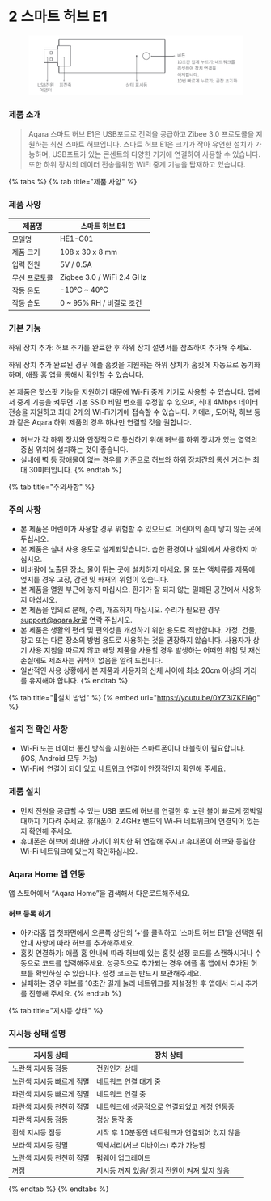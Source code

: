 # 2 스마트 허브 E1

<figure><img src="../.gitbook/assets/image.png" alt=""><figcaption></figcaption></figure>

### 제품 소개

> Aqara 스마트 허브 E1은 USB포트로 전력을 공급하고 Zibee 3.0 프로토콜을 지원하는 최신 스마트 허브입니다. 스마트 허브 E1은 크기가 작아 유연한 설치가 가능하며, USB포트가 있는 콘센트와 다양한 기기에 연결하여 사용할 수 있습니다. 또한 하위 장치의 데이터 전송을위한 WiFi 중계 기능을 탑재하고 있습니다.

{% tabs %}
{% tab title="제품 사양" %}
### 제품 사양

| 제품명     | 스마트 허브 E1                 |
| ------- | ------------------------- |
| 모델명     | HE1-G01                   |
| 제품 크기   | 108 x 30 x 8 mm           |
| 입력 전원   | 5V / 0.5A                 |
| 무선 프로토콜 | Zigbee 3.0 / WiFi 2.4 GHz |
| 작동 온도   | -10°C \~ 40°C             |
| 작동 습도   | 0 \~ 95% RH / 비결로 조건      |

### 기본 기능

하위 장치 추가: 허브 추가를 완료한 후 하위 장치 설명서를 참조하여 추가해 주세요.

하위 장치 추가 완료된 경우 애플 홈킷을 지원하는 하위 장치가 홈킷에 자동으로 동기화 하며, 애플 홈 앱을 통해서 확인할 수 있습니다.

본 제품은 핫스팟 기능을 지원하기 때문에 Wi-Fi 중계 기기로 사용할 수 있습니다. 앱에서 중계 기능을 켜두면 기본 SSID 비밀 번호를 수정할 수 있으며, 최대 4Mbps 데이터 전송을 지원하고 최대 2개의 Wi-Fi기기에 접속할 수 있습니다. 카메라, 도어락, 허브 등과 같은 Aqara 하위 제품의 경우 하나만 연결할 것을 권합니다.

* 허브가 각 하위 장치와 안정적으로 통신하기 위해 허브를 하위 장치가 있는 영역의 중심 위치에 설치하는 것이 좋습니다.
* 실내에 벽 등 장애물이 없는 경우를 기준으로 허브와 하위 장치간의 통신 거리는 최대 30미터입니다.
{% endtab %}

{% tab title="주의사항" %}
### 주의 사항

* 본 제품은 어린이가 사용할 경우 위험할 수 있으므로. 어린이의 손이 닿지 않는 곳에 두십시오.
* 본 제품은 실내 사용 용도로 설계되었습니다. 습한 환경이나 실외에서 사용하지 마십시오.
* 비바람에 노출된 장소, 물이 튀는 곳에 설치하지 마세요. 물 또는 액체류를 제품에 엎지를 경우 고장, 감전 및 화재의 위험이 있습니다.
* 본 제품을 열원 부근에 놓지 마십시오. 환기가 잘 되지 않는 밀폐된 공간에서 사용하지 마십시오.
* 본 제품을 임의로 분해, 수리, 개조하지 마십시오. 수리가 필요한 경우 support@aqara.kr로 연락 주십시오.
* 본 제품은 생활의 편리 및 편의성을 개선하기 위한 용도로 적합합니다. 가정. 건물, 창고 또는 다른 장소의 방범 용도로 사용하는 것을 권장하지 않습니다. 사용자가 상기 사용 지침을 따르지 않고 해당 제품을 사용할 경우 발생하는 어떠한 위험 및 재산 손실에도 제조사는 귀책이 없음을 알려 드립니다.
* 일반적인 사용 상황에서 본 제품과 사용자의 신체 사이에 최소 20cm 이상의 거리를 유지해야 합니다.
{% endtab %}

{% tab title="설치 방법" %}
{% embed url="https://youtu.be/0YZ3iZKFlAg" %}

### 설치 전 확인 사항

* Wi-Fi 또는 데이터 통신 방식을 지원하는 스마트폰이나 태블릿이 필요합니다. (iOS, Android 모두 가능)
* Wi-Fi에 연결이 되어 있고 네트워크 연결이 안정적인지 확인해 주세요.

### 제품 설치

* 먼저 전원을 공급할 수 있는 USB 포트에 허브를 연결한 후 노란 불이 빠르게 깜박일 때까지 기다려 주세요. 휴대폰이 2.4GHz 밴드의 Wi-Fi 네트워크에 연결되어 있는지 확인해 주세요.
* 휴대폰은 허브에 최대한 가까이 위치한 뒤 연결해 주시고 휴대폰이 허브와 동일한 Wi-Fi 네트워크에 있는지 확인하십시오.

### Aqara Home 앱 연동

앱 스토어에서 “Aqara Home”을 검색해서 다운로드해주세요.

#### 허브 등록 하기

* 아카라홈 앱 첫화면에서 오른쪽 상단의 ’+’를 클릭하고 ’스마트 허브 E1’을 선택한 뒤 안내 사항에 따라 허브를 추가해주세요.
* 홈킷 연결하기: 애플 홈 안내에 따라 허브에 있는 홈킷 설정 코드를 스캔하시거나 수동으로 코드를 입력해주세요. 성공적으로 추가되는 경우 애플 홈 앱에서 추가된 허브를 확인하실 수 있습니다. 설정 코드는 반드시 보관해주세요.
* 실패하는 경우 허브를 10초간 길게 눌러 네트워크를 재설정한 후 앱에서 다시 추가를 진행해 주세요.
{% endtab %}

{% tab title="지시등 상태" %}
### 지시등 상태 설명

| 지시등 상태         | 장치 상태                       |
| -------------- | --------------------------- |
| 노란색 지시등 점등     | 전원인가 상태                     |
| 노란색 지시등 빠르게 점멸 | 네트워크 연결 대기 중                |
| 파란색 지시등 빠르게 점멸 | 네트워크 연결 중                   |
| 파란색 지시등 천천히 점멸 | 네트워크에 성공적으로 연결되었고 계정 연동중    |
| 파란색 지시등 점등     | 정상 동작 중                     |
| 흰색 지시등 점등      | 시작 후 10분동안 네트워크가 연결되어 있지 않음 |
| 보라색 지시등 점멸     | 액세서리(서브 디바이스) 추가 가능함        |
| 노란색 지시등 천천히 점멸 | 펌웨어 업그레이드                   |
| 꺼짐             | 지시등 꺼져 있음/ 장치 전원이 켜져 있지 않음  |
{% endtab %}
{% endtabs %}


